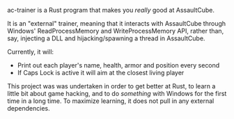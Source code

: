 ac-trainer is a Rust program that makes you _really_ good at AssaultCube.

It is an "external" trainer, meaning that it interacts with AssaultCube through Windows' ReadProcessMemory and WriteProcessMemory API, rather than, say, injecting a DLL and hijacking/spawning a thread in AssaultCube.

Currently, it will:

* Print out each player's name, health, armor and position every second
* If Caps Lock is active it will aim at the closest living player

This project was was undertaken in order to get better at Rust, to learn a little bit about game hacking, and to do _something_ with Windows for the first time in a long time. To maximize learning, it does not pull in any external dependencies.
